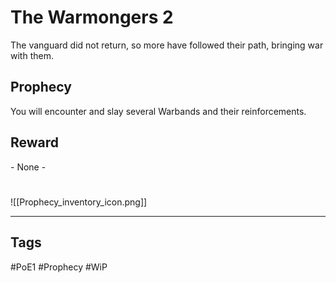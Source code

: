 # The Warmongers 2
The vanguard did not return, so more have followed their path, bringing war with them.
## Prophecy
You will encounter and slay several Warbands and their reinforcements.
## Reward
\- None -

#
![[Prophecy_inventory_icon.png]]

---
## Tags
#PoE1 
#Prophecy
#WiP 
